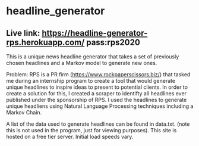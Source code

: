 # headline_generator

## Live link: https://headline-generator-rps.herokuapp.com/ pass:rps2020

This is a unique news headline generator that takes a set of previously chosen headlines and a Markov model to generate new ones.

Problem: RPS is a PR firm (https://www.rockpaperscissors.biz/) that tasked me during an internship program to create a tool that would generate unique headlines to inspire ideas to present to potential clients. In order to create a solution for this, I created a scraper to identifty all headlines ever published under the sponsorship of RPS. I used the headlines to generate unique headliens using Natural Language Processing techniques including a Markov Chain.


A list of the data used to generate headlines can be found in data.txt. (note this is not used in the program, just for viewing purposes). This site is hosted on a free tier server. Initial load speeds vary.
